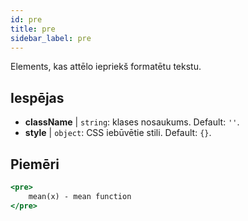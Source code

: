 ```yaml
---
id: pre
title: pre
sidebar_label: pre
---
```


Elements, kas attēlo iepriekš formatētu tekstu.

## Iespējas

* __className__ | `string`: klases nosaukums. Default: `''`.
* __style__ | `object`: CSS iebūvētie stili. Default: `{}`.


## Piemēri

```jsx live
<pre>
    mean(x) - mean function
</pre>
```

